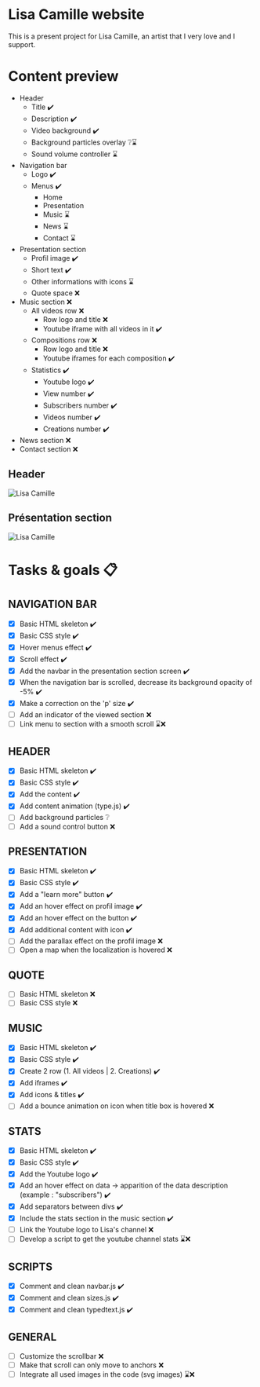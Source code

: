 # Lisa Camille website
This is a present project for Lisa Camille, an artist that I very love and I support.

# Content preview

- Header
    - Title ✔️
    - Description ✔️
    - Video background ✔️
    - Background particles overlay ❔⌛️
    - Sound volume controller ⌛️
- Navigation bar
    - Logo ✔️
    - Menus ✔️
        - Home
        - Presentation
        - Music ⌛️
        - News ⌛️
        - Contact ⌛️
- Presentation section
    - Profil image ✔️
    - Short text ✔️
    - Other informations with icons ⌛️
    - Quote space ❌
- Music section ❌
    - All videos row ❌
        - Row logo and title ❌
        - Youtube iframe with all videos in it ✔️
    - Compositions row ❌
        - Row logo and title ❌
        - Youtube iframes for each composition ✔️
    - Statistics ✔️
        - Youtube logo ✔️
        - View number ✔️
        - Subscribers number ✔️
        - Videos number ✔️
        - Creations number ✔️
- News section ❌
- Contact section ❌

## Header
![Lisa Camille](https://i.imgur.com/1EH6iso.jpg)

## Présentation section
![Lisa Camille](https://i.imgur.com/gEyRG5D.jpg)

# Tasks & goals 📋

## NAVIGATION BAR
- [x] Basic HTML skeleton ✔️
- [x] Basic CSS style ✔️
- [x] Hover menus effect ✔️
- [x] Scroll effect ✔️
- [x] Add the navbar in the presentation section screen ✔️
- [x] When the navigation bar is scrolled, decrease its background opacity of -5% ✔️
- [x] Make a correction on the 'p' size ✔️
- [ ] Add an indicator of the viewed section ❌
- [ ] Link menu to section with a smooth scroll ⌛️❌

## HEADER
- [x] Basic HTML skeleton ✔️
- [x] Basic CSS style ✔️
- [x] Add the content ✔️
- [x] Add content animation (type.js) ✔️
- [ ] Add background particles ❔
- [ ] Add a sound control button ❌

## PRESENTATION
- [x] Basic HTML skeleton ✔️
- [x] Basic CSS style ✔️
- [x] Add a "learn more" button ✔️
- [x] Add an hover effect on profil image ✔️
- [x] Add an hover effect on the button ✔️
- [x] Add additional content with icon ✔️
- [ ] Add the parallax effect on the profil image ❌
- [ ] Open a map when the localization is hovered ❌

## QUOTE
- [ ] Basic HTML skeleton ❌
- [ ] Basic CSS style ❌

## MUSIC
- [x] Basic HTML skeleton ✔️
- [x] Basic CSS style ✔️
- [x] Create 2 row (1. All videos | 2. Creations) ✔️
- [x] Add iframes ✔️
- [x] Add icons & titles ✔️
- [ ] Add a bounce animation on icon when title box is hovered ❌

## STATS
- [x] Basic HTML skeleton ✔️
- [x] Basic CSS style ✔️
- [x] Add the Youtube logo ✔️
- [x] Add an hover effect on data -> apparition of the data description (example : "subscribers") ✔️
- [x] Add separators between divs ✔️
- [x] Include the stats section in the music section ✔️
- [ ] Link the Youtube logo to Lisa's channel ❌
- [ ] Develop a script to get the youtube channel stats ⌛️❌

## SCRIPTS
- [x] Comment and clean navbar.js ✔️
- [x] Comment and clean sizes.js ✔️
- [x] Comment and clean typedtext.js ✔️

## GENERAL
- [ ] Customize the scrollbar ❌
- [ ] Make that scroll can only move to anchors ❌
- [ ] Integrate all used images in the code (svg images) ⌛️❌